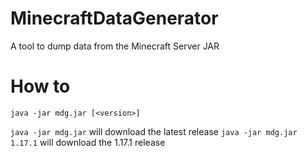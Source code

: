 # MinecraftDataGenerator
A tool to dump data from the Minecraft Server JAR

# How to
`java -jar mdg.jar [<version>]`

`java -jar mdg.jar` will download the latest release
`java -jar mdg.jar 1.17.1` will download the 1.17.1 release
